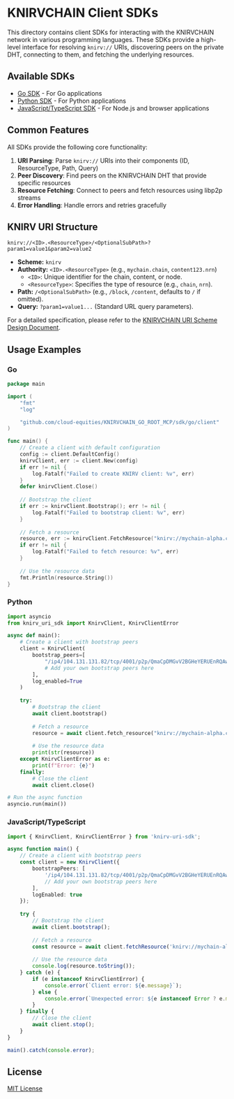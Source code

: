 # KNIRVCHAIN Client SDKs

This directory contains client SDKs for interacting with the KNIRVCHAIN network in various programming languages. These SDKs provide a high-level interface for resolving `knirv://` URIs, discovering peers on the private DHT, connecting to them, and fetching the underlying resources.

## Available SDKs

- [Go SDK](go/README.md) - For Go applications
- [Python SDK](python/README.md) - For Python applications
- [JavaScript/TypeScript SDK](js/README.md) - For Node.js and browser applications

## Common Features

All SDKs provide the following core functionality:

1. **URI Parsing**: Parse `knirv://` URIs into their components (ID, ResourceType, Path, Query)
2. **Peer Discovery**: Find peers on the KNIRVCHAIN DHT that provide specific resources
3. **Resource Fetching**: Connect to peers and fetch resources using libp2p streams
4. **Error Handling**: Handle errors and retries gracefully

## KNIRV URI Structure

```
knirv://<ID>.<ResourceType>/<OptionalSubPath>?param1=value1&param2=value2
```

- **Scheme:** `knirv`
- **Authority:** `<ID>.<ResourceType>` (e.g., `mychain.chain`, `content123.nrn`)
  - `<ID>`: Unique identifier for the chain, content, or node.
  - `<ResourceType>`: Specifies the type of resource (e.g., `chain`, `nrn`).
- **Path:** `/<OptionalSubPath>` (e.g., `/block`, `/content`, defaults to `/` if omitted).
- **Query:** `?param1=value1...` (Standard URL query parameters).

For a detailed specification, please refer to the [KNIRVCHAIN URI Scheme Design Document](../docs/URI_Generation_GO.md).

## Usage Examples

### Go

```go
package main

import (
    "fmt"
    "log"

    "github.com/cloud-equities/KNIRVCHAIN_GO_ROOT_MCP/sdk/go/client"
)

func main() {
    // Create a client with default configuration
    config := client.DefaultConfig()
    knirvClient, err := client.New(config)
    if err != nil {
        log.Fatalf("Failed to create KNIRV client: %v", err)
    }
    defer knirvClient.Close()
    
    // Bootstrap the client
    if err := knirvClient.Bootstrap(); err != nil {
        log.Fatalf("Failed to bootstrap client: %v", err)
    }
    
    // Fetch a resource
    resource, err := knirvClient.FetchResource("knirv://mychain-alpha.chain/block?number=123")
    if err != nil {
        log.Fatalf("Failed to fetch resource: %v", err)
    }
    
    // Use the resource data
    fmt.Println(resource.String())
}
```

### Python

```python
import asyncio
from knirv_uri_sdk import KnirvClient, KnirvClientError

async def main():
    # Create a client with bootstrap peers
    client = KnirvClient(
        bootstrap_peers=[
            "/ip4/104.131.131.82/tcp/4001/p2p/QmaCpDMGvV2BGHeYERUEnRQAwe3N8SzbUtfsmvsqQLuvuJ",
            # Add your own bootstrap peers here
        ],
        log_enabled=True
    )
    
    try:
        # Bootstrap the client
        await client.bootstrap()
        
        # Fetch a resource
        resource = await client.fetch_resource("knirv://mychain-alpha.chain/block?number=123")
        
        # Use the resource data
        print(str(resource))
    except KnirvClientError as e:
        print(f"Error: {e}")
    finally:
        # Close the client
        await client.close()

# Run the async function
asyncio.run(main())
```

### JavaScript/TypeScript

```typescript
import { KnirvClient, KnirvClientError } from 'knirv-uri-sdk';

async function main() {
    // Create a client with bootstrap peers
    const client = new KnirvClient({
        bootstrapPeers: [
            '/ip4/104.131.131.82/tcp/4001/p2p/QmaCpDMGvV2BGHeYERUEnRQAwe3N8SzbUtfsmvsqQLuvuJ',
            // Add your own bootstrap peers here
        ],
        logEnabled: true
    });
    
    try {
        // Bootstrap the client
        await client.bootstrap();
        
        // Fetch a resource
        const resource = await client.fetchResource('knirv://mychain-alpha.chain/block?number=123');
        
        // Use the resource data
        console.log(resource.toString());
    } catch (e) {
        if (e instanceof KnirvClientError) {
            console.error(`Client error: ${e.message}`);
        } else {
            console.error(`Unexpected error: ${e instanceof Error ? e.message : String(e)}`);
        }
    } finally {
        // Close the client
        await client.stop();
    }
}

main().catch(console.error);
```

## License

[MIT License](LICENSE)